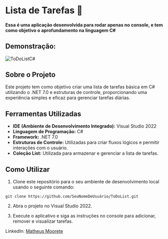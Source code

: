 # Lista de Tarefas :page_with_curl:

#### Essa é uma aplicação desenvolvida para rodar apenas no console, e tem como objetivo o aprofundamento na linguagem C#

## Demonstração:
![ToDoListC#](https://github.com/MatheusMoorete/ToDoList/assets/128860497/ba5d5236-63e2-4a2a-b458-f5857d31861b)

## Sobre o Projeto
Este projeto tem como objetivo criar uma lista de tarefas básica em C# utilizando o .NET 7.0 e estruturas de controle, proporcionando uma experiência simples e eficaz para gerenciar tarefas diárias.

## Ferramentas Utilizadas
- **IDE (Ambiente de Desenvolvimento Integrado):** Visual Studio 2022
- **Linguagem de Programação:** C#
- **Framework:** .NET 7.0
- **Estruturas de Controle:** Utilizadas para criar fluxos lógicos e permitir interações com o usuário.
- **Coleção List:** Utilizada para armazenar e gerenciar a lista de tarefas.

## Como Utilizar
1. Clone este repositório para o seu ambiente de desenvolvimento local usando o seguinte comando:
```
git clone https://github.com/SeuNomeDeUsuário/ToDoList.git
```

2. Abra o projeto no Visual Studio 2022.

3. Execute o aplicativo e siga as instruções no console para adicionar, remover e visualizar tarefas.

LinkedIn: [Matheus Moorete](https://www.linkedin.com/in/matheus-moorete/)
